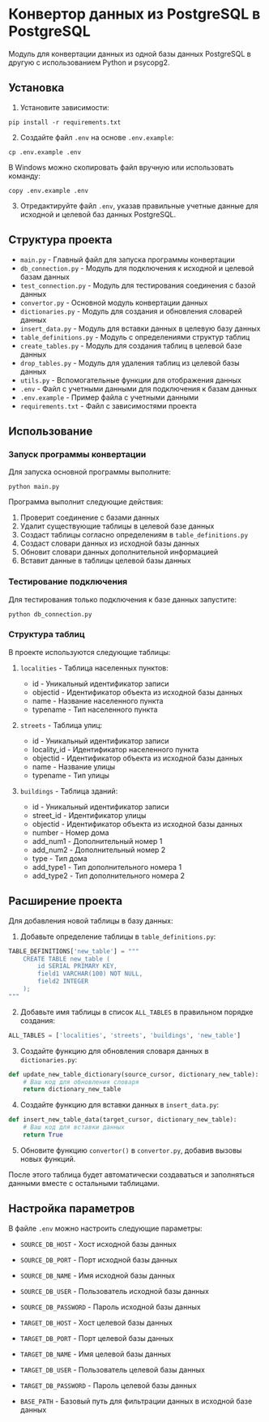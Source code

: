 # Конвертор данных из PostgreSQL в PostgreSQL

Модуль для конвертации данных из одной базы данных PostgreSQL в другую с использованием Python и psycopg2.

## Установка

1. Установите зависимости:
```
pip install -r requirements.txt
```

2. Создайте файл `.env` на основе `.env.example`:
```
cp .env.example .env
```
В Windows можно скопировать файл вручную или использовать команду:
```
copy .env.example .env
```

3. Отредактируйте файл `.env`, указав правильные учетные данные для исходной и целевой баз данных PostgreSQL.

## Структура проекта

- `main.py` - Главный файл для запуска программы конвертации
- `db_connection.py` - Модуль для подключения к исходной и целевой базам данных
- `test_connection.py` - Модуль для тестирования соединения с базой данных
- `convertor.py` - Основной модуль конвертации данных
- `dictionaries.py` - Модуль для создания и обновления словарей данных
- `insert_data.py` - Модуль для вставки данных в целевую базу данных
- `table_definitions.py` - Модуль с определениями структур таблиц
- `create_tables.py` - Модуль для создания таблиц в целевой базе данных
- `drop_tables.py` - Модуль для удаления таблиц из целевой базы данных
- `utils.py` - Вспомогательные функции для отображения данных
- `.env` - Файл с учетными данными для подключения к базам данных
- `.env.example` - Пример файла с учетными данными
- `requirements.txt` - Файл с зависимостями проекта

## Использование

### Запуск программы конвертации

Для запуска основной программы выполните:
```
python main.py
```

Программа выполнит следующие действия:
1. Проверит соединение с базами данных
2. Удалит существующие таблицы в целевой базе данных
3. Создаст таблицы согласно определениям в `table_definitions.py`
4. Создаст словари данных из исходной базы данных
5. Обновит словари данных дополнительной информацией
6. Вставит данные в таблицы целевой базы данных

### Тестирование подключения

Для тестирования только подключения к базе данных запустите:
```
python db_connection.py
```

### Структура таблиц

В проекте используются следующие таблицы:

1. `localities` - Таблица населенных пунктов:
   - id - Уникальный идентификатор записи
   - objectid - Идентификатор объекта из исходной базы данных
   - name - Название населенного пункта
   - typename - Тип населенного пункта

2. `streets` - Таблица улиц:
   - id - Уникальный идентификатор записи
   - locality_id - Идентификатор населенного пункта
   - objectid - Идентификатор объекта из исходной базы данных
   - name - Название улицы
   - typename - Тип улицы

3. `buildings` - Таблица зданий:
   - id - Уникальный идентификатор записи
   - street_id - Идентификатор улицы
   - objectid - Идентификатор объекта из исходной базы данных
   - number - Номер дома
   - add_num1 - Дополнительный номер 1
   - add_num2 - Дополнительный номер 2
   - type - Тип дома
   - add_type1 - Тип дополнительного номера 1
   - add_type2 - Тип дополнительного номера 2

## Расширение проекта

Для добавления новой таблицы в базу данных:

1. Добавьте определение таблицы в `table_definitions.py`:
```python
TABLE_DEFINITIONS['new_table'] = """
    CREATE TABLE new_table (
        id SERIAL PRIMARY KEY,
        field1 VARCHAR(100) NOT NULL,
        field2 INTEGER
    );
"""
```

2. Добавьте имя таблицы в список `ALL_TABLES` в правильном порядке создания:
```python
ALL_TABLES = ['localities', 'streets', 'buildings', 'new_table']
```

3. Создайте функцию для обновления словаря данных в `dictionaries.py`:
```python
def update_new_table_dictionary(source_cursor, dictionary_new_table):
    # Ваш код для обновления словаря
    return dictionary_new_table
```

4. Создайте функцию для вставки данных в `insert_data.py`:
```python
def insert_new_table_data(target_cursor, dictionary_new_table):
    # Ваш код для вставки данных
    return True
```

5. Обновите функцию `convertor()` в `convertor.py`, добавив вызовы новых функций.

После этого таблица будет автоматически создаваться и заполняться данными вместе с остальными таблицами.

## Настройка параметров

В файле `.env` можно настроить следующие параметры:

- `SOURCE_DB_HOST` - Хост исходной базы данных
- `SOURCE_DB_PORT` - Порт исходной базы данных
- `SOURCE_DB_NAME` - Имя исходной базы данных
- `SOURCE_DB_USER` - Пользователь исходной базы данных
- `SOURCE_DB_PASSWORD` - Пароль исходной базы данных

- `TARGET_DB_HOST` - Хост целевой базы данных
- `TARGET_DB_PORT` - Порт целевой базы данных
- `TARGET_DB_NAME` - Имя целевой базы данных
- `TARGET_DB_USER` - Пользователь целевой базы данных
- `TARGET_DB_PASSWORD` - Пароль целевой базы данных

- `BASE_PATH` - Базовый путь для фильтрации данных в исходной базе данных 